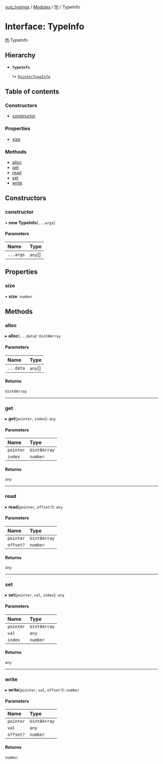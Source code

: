 [yug_typings](../README.md) / [Modules](../modules.md) / [ffi](../modules/ffi.md) / TypeInfo

# Interface: TypeInfo

[ffi](../modules/ffi.md).TypeInfo

## Hierarchy

- **`TypeInfo`**

  ↳ [`PointerTypeInfo`](ffi.PointerTypeInfo.md)

## Table of contents

### Constructors

- [constructor](ffi.TypeInfo.md#constructor)

### Properties

- [size](ffi.TypeInfo.md#size)

### Methods

- [alloc](ffi.TypeInfo.md#alloc)
- [get](ffi.TypeInfo.md#get)
- [read](ffi.TypeInfo.md#read)
- [set](ffi.TypeInfo.md#set)
- [write](ffi.TypeInfo.md#write)

## Constructors

### constructor

• **new TypeInfo**(`...args`)

#### Parameters

| Name | Type |
| :------ | :------ |
| `...args` | `any`[] |

## Properties

### size

• **size**: `number`

## Methods

### alloc

▸ **alloc**(`...data`): `Uint8Array`

#### Parameters

| Name | Type |
| :------ | :------ |
| `...data` | `any`[] |

#### Returns

`Uint8Array`

___

### get

▸ **get**(`pointer`, `index`): `any`

#### Parameters

| Name | Type |
| :------ | :------ |
| `pointer` | `Uint8Array` |
| `index` | `number` |

#### Returns

`any`

___

### read

▸ **read**(`pointer`, `offset?`): `any`

#### Parameters

| Name | Type |
| :------ | :------ |
| `pointer` | `Uint8Array` |
| `offset?` | `number` |

#### Returns

`any`

___

### set

▸ **set**(`pointer`, `val`, `index`): `any`

#### Parameters

| Name | Type |
| :------ | :------ |
| `pointer` | `Uint8Array` |
| `val` | `any` |
| `index` | `number` |

#### Returns

`any`

___

### write

▸ **write**(`pointer`, `val`, `offset?`): `number`

#### Parameters

| Name | Type |
| :------ | :------ |
| `pointer` | `Uint8Array` |
| `val` | `any` |
| `offset?` | `number` |

#### Returns

`number`

